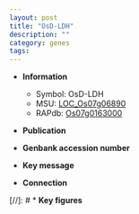 ```yaml
---
layout: post
title: "OsD-LDH"
description: ""
category: genes
tags: 
---
```


* **Information**  
    + Symbol: OsD-LDH  
    + MSU: [LOC_Os07g06890](http://rice.uga.edu/cgi-bin/ORF_infopage.cgi?orf=LOC_Os07g06890)  
    + RAPdb: [Os07g0163000](http://rapdb.dna.affrc.go.jp/viewer/gbrowse_details/irgsp1?name=Os07g0163000)  

* **Publication**  

* **Genbank accession number**  

* **Key message**  

* **Connection**  

[//]: # * **Key figures**  


